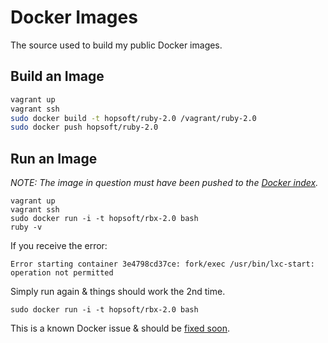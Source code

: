 # Docker Images

The source used to build my public Docker images.

## Build an Image

```bash
vagrant up
vagrant ssh
sudo docker build -t hopsoft/ruby-2.0 /vagrant/ruby-2.0
sudo docker push hopsoft/ruby-2.0
```

## Run an Image

_NOTE: The image in question must have been pushed to the [Docker index](https://index.docker.io/u/hopsoft/)._

```shell
vagrant up
vagrant ssh
sudo docker run -i -t hopsoft/rbx-2.0 bash
ruby -v
```

If you receive the error:

```
Error starting container 3e4798cd37ce: fork/exec /usr/bin/lxc-start: operation not permitted
```

Simply run again & things should work the 2nd time.

```
sudo docker run -i -t hopsoft/rbx-2.0 bash
```

This is a known Docker issue & should be [fixed soon](https://github.com/dotcloud/docker/pull/1489).

